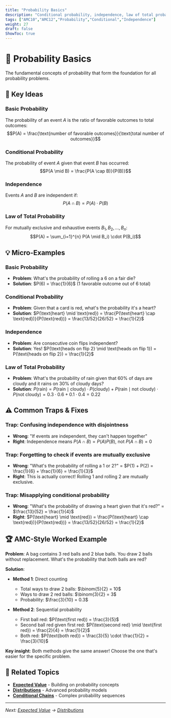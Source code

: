 ```yaml
---
title: "Probability Basics"
description: "Conditional probability, independence, law of total probability, and Bayes' theorem with AMC examples."
tags: ["AMC10","AMC12","Probability","Conditional","Independence"]
weight: 27
draft: false
ShowToc: true
---
```


# 🎲 Probability Basics

The fundamental concepts of probability that form the foundation for all probability problems.

## 🎯 Key Ideas

### Basic Probability
The probability of an event $A$ is the ratio of favorable outcomes to total outcomes:
$$P(A) = \frac{\text{number of favorable outcomes}}{\text{total number of outcomes}}$$

### Conditional Probability
The probability of event $A$ given that event $B$ has occurred:
$$P(A \mid B) = \frac{P(A \cap B)}{P(B)}$$

### Independence
Events $A$ and $B$ are independent if:
$$P(A \cap B) = P(A) \cdot P(B)$$

### Law of Total Probability
For mutually exclusive and exhaustive events $B_1, B_2, \ldots, B_n$:
$$P(A) = \sum_{i=1}^{n} P(A \mid B_i) \cdot P(B_i)$$

## 💡 Micro-Examples

### Basic Probability
- **Problem**: What's the probability of rolling a 6 on a fair die?
- **Solution**: $P(6) = \frac{1}{6}$ (1 favorable outcome out of 6 total)

### Conditional Probability
- **Problem**: Given that a card is red, what's the probability it's a heart?
- **Solution**: $P(\text{heart} \mid \text{red}) = \frac{P(\text{heart} \cap \text{red})}{P(\text{red})} = \frac{13/52}{26/52} = \frac{1}{2}$

### Independence
- **Problem**: Are consecutive coin flips independent?
- **Solution**: Yes! $P(\text{heads on flip 2} \mid \text{heads on flip 1}) = P(\text{heads on flip 2}) = \frac{1}{2}$

### Law of Total Probability
- **Problem**: What's the probability of rain given that 60% of days are cloudy and it rains on 30% of cloudy days?
- **Solution**: $P(\text{rain}) = P(\text{rain} \mid \text{cloudy}) \cdot P(\text{cloudy}) + P(\text{rain} \mid \text{not cloudy}) \cdot P(\text{not cloudy}) = 0.3 \cdot 0.6 + 0.1 \cdot 0.4 = 0.22$

## ⚠️ Common Traps & Fixes

### **Trap**: Confusing independence with disjointness
- **Wrong**: "If events are independent, they can't happen together"
- **Right**: Independence means $P(A \cap B) = P(A)P(B)$, not $P(A \cap B) = 0$

### **Trap**: Forgetting to check if events are mutually exclusive
- **Wrong**: "What's the probability of rolling a 1 or 2?" = $P(1) + P(2) = \frac{1}{6} + \frac{1}{6} = \frac{1}{3}$
- **Right**: This is actually correct! Rolling 1 and rolling 2 are mutually exclusive.

### **Trap**: Misapplying conditional probability
- **Wrong**: "What's the probability of drawing a heart given that it's red?" = $\frac{13}{52} = \frac{1}{4}$
- **Right**: $P(\text{heart} \mid \text{red}) = \frac{P(\text{heart} \cap \text{red})}{P(\text{red})} = \frac{13/52}{26/52} = \frac{1}{2}$

## 🏆 AMC-Style Worked Example

**Problem**: A bag contains 3 red balls and 2 blue balls. You draw 2 balls without replacement. What's the probability that both balls are red?

**Solution**:
- **Method 1**: Direct counting
  - Total ways to draw 2 balls: $\binom{5}{2} = 10$
  - Ways to draw 2 red balls: $\binom{3}{2} = 3$
  - Probability: $\frac{3}{10} = 0.3$

- **Method 2**: Sequential probability
  - First ball red: $P(\text{first red}) = \frac{3}{5}$
  - Second ball red given first red: $P(\text{second red} \mid \text{first red}) = \frac{2}{4} = \frac{1}{2}$
  - Both red: $P(\text{both red}) = \frac{3}{5} \cdot \frac{1}{2} = \frac{3}{10}$

**Key insight**: Both methods give the same answer! Choose the one that's easier for the specific problem.

## 🔗 Related Topics

- **[Expected Value](expected-value)** - Building on probability concepts
- **[Distributions](distributions)** - Advanced probability models
- **[Conditional Chains](03-problem-types/conditional-chains)** - Complex probability sequences

---

*Next: [Expected Value](expected-value) → [Distributions](distributions)*
